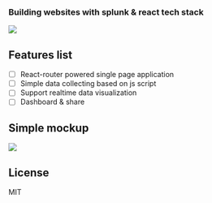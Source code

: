 ### Building websites with splunk & react tech stack

![](https://cloud.githubusercontent.com/assets/10692276/23663025/50fc0c10-038c-11e7-8a56-87d18eb86464.png)

## Features list
- [ ] React-router powered single page application 
- [ ] Simple data collecting based on js script
- [ ] Support realtime data visualization
- [ ] Dashboard & share

## Simple mockup
![](https://cloud.githubusercontent.com/assets/10692276/23663645/33305df6-038e-11e7-90c7-e4a374430bc0.png)

## License 
MIT
